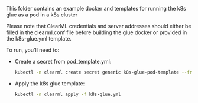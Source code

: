 This folder contains an example docker and templates for running the k8s glue as a pod in a k8s cluster

Please note that ClearML credentials and server addresses should either be filled in the clearml.conf file before
 building the glue docker or provided in the k8s-glue.yml template.

To run, you'll need to:
* Create a secret from pod_template.yml:
  ```bash
  kubectl -n clearml create secret generic k8s-glue-pod-template --from-file=pod_template.yml
  ```
* Apply the k8s glue template:
  ```bash
  kubectl -n clearml apply -f k8s-glue.yml
  ```
